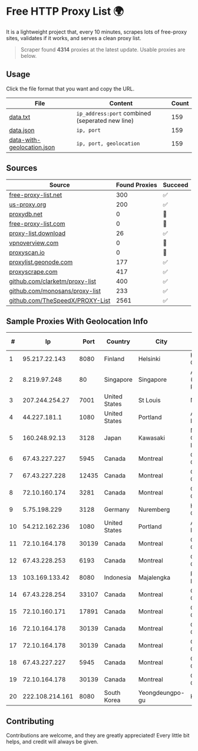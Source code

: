 
# Free HTTP Proxy List 🌍

It is a lightweight project that, every 10 minutes, scrapes lots of free-proxy sites, validates if it works, and serves a clean proxy list.


> Scraper found **4314** proxies at the latest update. Usable proxies are below.

## Usage

Click the file format that you want and copy the URL.


|File|Content|Count|
|----|-------|-----|
|[data.txt](https://raw.githubusercontent.com/themiralay/Proxy-List-World/master/data.txt)|`ip_address:port` combined (seperated new line)|159|
|[data.json](https://raw.githubusercontent.com/themiralay/Proxy-List-World/master/data.json)|`ip, port`|159|
|[data-with-geolocation.json](https://raw.githubusercontent.com/themiralay/Proxy-List-World/master/data-with-geolocation.json)|`ip, port, geolocation`|159|

## Sources

|Source|Found Proxies|Succeed|
|------|-------------|-------|
|[free-proxy-list.net](https://free-proxy-list.net)|300|✅|
|[us-proxy.org](https://www.us-proxy.org)|200|✅|
|[proxydb.net](http://proxydb.net)|0|🚫|
|[free-proxy-list.com](https://free-proxy-list.com/?page=&port=&type%5B%5D=http&type%5B%5D=https&up_time=0&search=Search)|0|🚫|
|[proxy-list.download](https://www.proxy-list.download/HTTP)|26|✅|
|[vpnoverview.com](https://vpnoverview.com/privacy/anonymous-browsing/free-proxy-servers)|0|🚫|
|[proxyscan.io](https://www.proxyscan.io)|0|🚫|
|[proxylist.geonode.com](https://proxylist.geonode.com/api/proxy-list?limit=300&page=1&sort_by=lastChecked&sort_type=desc&protocols=http,https)|177|✅|
|[proxyscrape.com](https://api.proxyscrape.com/v2/?request=displayproxies&protocol=http&timeout=10000&country=all&ssl=all&anonymity=all)|417|✅|
|[github.com/clarketm/proxy-list](https://raw.githubusercontent.com/clarketm/proxy-list/master/proxy-list-raw.txt)|400|✅|
|[github.com/monosans/proxy-list](https://raw.githubusercontent.com/monosans/proxy-list/main/proxies/http.txt)|233|✅|
|[github.com/TheSpeedX/PROXY-List](https://raw.githubusercontent.com/TheSpeedX/PROXY-List/master/http.txt)|2561|✅|


## Sample Proxies With Geolocation Info

|#|Ip|Port|Country|City|Internet Service Provider|
|-|--|----|-------|----|-------------------------|
|1|95.217.22.143|8080|Finland|Helsinki|Hetzner Online GmbH|
|2|8.219.97.248|80|Singapore|Singapore|Alibaba Cloud (Singapore) Private Limited|
|3|207.244.254.27|7001|United States|St Louis|Nubes, LLC|
|4|44.227.181.1|1080|United States|Portland|Amazon.com, Inc.|
|5|160.248.92.13|3128|Japan|Kawasaki|NTT PC Communications, Inc.|
|6|67.43.227.227|5945|Canada|Montreal|GloboTech Communications|
|7|67.43.227.228|12435|Canada|Montreal|GloboTech Communications|
|8|72.10.160.174|3281|Canada|Montreal|GloboTech Communications|
|9|5.75.198.229|3128|Germany|Nuremberg|Hetzner Online GmbH|
|10|54.212.162.236|1080|United States|Portland|Amazon.com, Inc.|
|11|72.10.164.178|30139|Canada|Montreal|GloboTech Communications|
|12|67.43.228.253|6193|Canada|Montreal|GloboTech Communications|
|13|103.169.133.42|8080|Indonesia|Majalengka|PT Alfa Omega Interkoneksi|
|14|67.43.228.254|33107|Canada|Montreal|GloboTech Communications|
|15|72.10.160.171|17891|Canada|Montreal|GloboTech Communications|
|16|72.10.164.178|30139|Canada|Montreal|GloboTech Communications|
|17|72.10.164.178|30139|Canada|Montreal|GloboTech Communications|
|18|67.43.227.227|5945|Canada|Montreal|GloboTech Communications|
|19|72.10.164.178|30139|Canada|Montreal|GloboTech Communications|
|20|222.108.214.161|8080|South Korea|Yeongdeungpo-gu|Korea Telecom|



## Contributing

Contributions are welcome, and they are greatly appreciated! Every
little bit helps, and credit will always be given.

